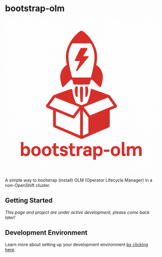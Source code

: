 # bootstrap-olm

![bootstrap-olm logo](./img/logo.png)

A simple way to bootstrap (install) OLM (Operator Lifecycle Manager)
in a non-OpenShift cluster.

## Getting Started

_This page and project are under active development, please come back later!_

## Development Environment

Learn more about setting up your development environment [by clicking here](./docs/setting_up_development_enviroment.md).
